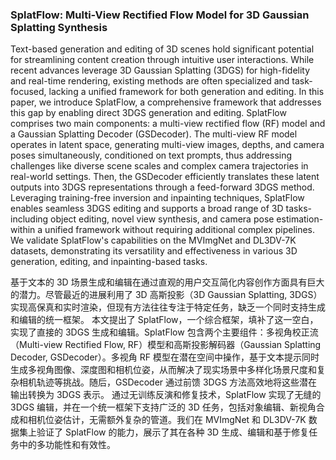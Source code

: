 ### SplatFlow: Multi-View Rectified Flow Model for 3D Gaussian Splatting Synthesis

Text-based generation and editing of 3D scenes hold significant potential for streamlining content creation through intuitive user interactions. While recent advances leverage 3D Gaussian Splatting (3DGS) for high-fidelity and real-time rendering, existing methods are often specialized and task-focused, lacking a unified framework for both generation and editing. In this paper, we introduce SplatFlow, a comprehensive framework that addresses this gap by enabling direct 3DGS generation and editing. SplatFlow comprises two main components: a multi-view rectified flow (RF) model and a Gaussian Splatting Decoder (GSDecoder). The multi-view RF model operates in latent space, generating multi-view images, depths, and camera poses simultaneously, conditioned on text prompts, thus addressing challenges like diverse scene scales and complex camera trajectories in real-world settings. Then, the GSDecoder efficiently translates these latent outputs into 3DGS representations through a feed-forward 3DGS method. Leveraging training-free inversion and inpainting techniques, SplatFlow enables seamless 3DGS editing and supports a broad range of 3D tasks-including object editing, novel view synthesis, and camera pose estimation-within a unified framework without requiring additional complex pipelines. We validate SplatFlow's capabilities on the MVImgNet and DL3DV-7K datasets, demonstrating its versatility and effectiveness in various 3D generation, editing, and inpainting-based tasks.

基于文本的 3D 场景生成和编辑在通过直观的用户交互简化内容创作方面具有巨大的潜力。尽管最近的进展利用了 3D 高斯投影（3D Gaussian Splatting, 3DGS）实现高保真和实时渲染，但现有方法往往专注于特定任务，缺乏一个同时支持生成和编辑的统一框架。
本文提出了 SplatFlow，一个综合框架，填补了这一空白，实现了直接的 3DGS 生成和编辑。SplatFlow 包含两个主要组件：多视角校正流（Multi-view Rectified Flow, RF）模型和高斯投影解码器（Gaussian Splatting Decoder, GSDecoder）。多视角 RF 模型在潜在空间中操作，基于文本提示同时生成多视角图像、深度图和相机位姿，从而解决了现实场景中多样化场景尺度和复杂相机轨迹等挑战。随后，GSDecoder 通过前馈 3DGS 方法高效地将这些潜在输出转换为 3DGS 表示。
通过无训练反演和修复技术，SplatFlow 实现了无缝的 3DGS 编辑，并在一个统一框架下支持广泛的 3D 任务，包括对象编辑、新视角合成和相机位姿估计，无需额外复杂的管道。我们在 MVImgNet 和 DL3DV-7K 数据集上验证了 SplatFlow 的能力，展示了其在各种 3D 生成、编辑和基于修复任务中的多功能性和有效性。
